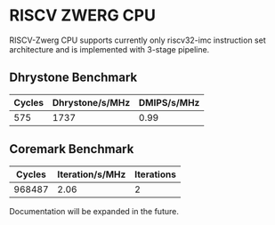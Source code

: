 # RISCV ZWERG CPU #

RISCV-Zwerg CPU supports currently only riscv32-imc instruction set architecture and is implemented with 3-stage pipeline.

## Dhrystone Benchmark ##
| Cycles | Dhrystone/s/MHz | DMIPS/s/MHz |
| ------ | --------------- | ----------- |
|    575 |            1737 |        0.99 |

## Coremark Benchmark ##
| Cycles | Iteration/s/MHz | Iterations |
| ------ | --------------- | ---------- |
| 968487 |            2.06 |          2 |

Documentation will be expanded in the future.
